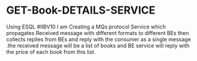 # GET-Book-DETAILS-SERVICE
Using ESQL #IIBV10 I am Creating a MQs protocol Service which propagates Received message with different formats to different BEs then collects replies from BEs and reply with the consumer as a single message .the received message will be a list of books and BE service will reply with the price of each book from this list. 
